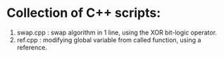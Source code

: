 # Collection of C++ scripts:
1. swap.cpp : swap algorithm in 1 line, using the XOR bit-logic operator.
2. ref.cpp : modifying global variable from called function, using a reference.
